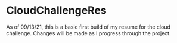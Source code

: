 # CloudChallengeRes
As of 09/13/21, this is a basic first build of my resume for the cloud challenge.
Changes will be made as I progress through the project.
